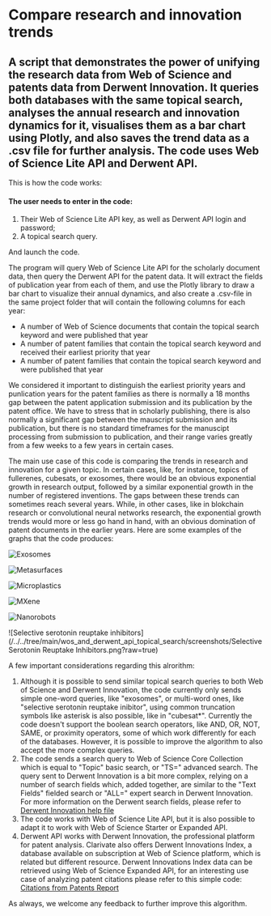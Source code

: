 # Compare research and innovation trends


## A script that demonstrates the power of unifying the research data from Web of Science and patents data from Derwent Innovation. It queries both databases with the same topical search, analyses the annual research and innovation dynamics for it, visualises them as a bar chart using Plotly, and also saves the trend data as a .csv file for further analysis. The code uses Web of Science Lite API and Derwent API.

This is how the code works:

#### The user needs to enter in the code:
1. Their Web of Science Lite API key, as well as Derwent API login and password;
2. A topical search query.

And launch the code.

The program will query Web of Science Lite API for the scholarly document data, then query the Derwent API for the patent data. It will extract the fields of publication year from each of them, and use the Plotly library to draw a bar chart to visualize their annual dynamics, and also create a .csv-file in the same project folder that will contain the following columns for each year:
- A number of Web of Science documents that contain the topical search keyword and were published that year
- A number of patent families that contain the topical search keyword and received their earliest priority that year
- A number of patent families that contain the topical search keyword and were published that year

We considered it important to distinguish the earliest priority years and punlication years for the patent families as there is normally a 18 months gap between the patent application submission and its publication by the patent office. We have to stress that in scholarly publishing, there is also normally a significant gap between the mauscript submission and its publication, but there is no standard timeframes for the manuscipt processing from submission to publication, and their range varies greatly from a few weeks to a few years in certain cases.

The main use case of this code is comparing the trends in research and innovation for a given topic. In certain cases, like, for instance, topics of fullerenes, cubesats, or exosomes, there would be an obvious exponential growth in research output, followed by a similar exponential growth in the number of registered inventions. The gaps between these trends can sometimes reach several years. While, in other cases, like in blokchain research or convolutional neural networks research, the exponential growth trends would more or less go hand in hand, with an obvious domination of patent documents in the earlier years. Here are some examples of the graphs that the code produces:

![Exosomes](/../../tree/main/wos_and_derwent_api_topical_search/screenshots/Exosomes.png?raw=true)

![Metasurfaces](/../../tree/main/wos_and_derwent_api_topical_search/screenshots/Metasurfaces.png?raw=true)

![Microplastics](/../../tree/main/wos_and_derwent_api_topical_search/screenshots/Microplastics.png?raw=true)

![MXene](/../../tree/main/wos_and_derwent_api_topical_search/screenshots/Mxene.png?raw=true)

![Nanorobots](/../../tree/main/wos_and_derwent_api_topical_search/screenshots/Nanorobots.png?raw=true)

![Selective serotonin reuptake inhibitors](/../../tree/main/wos_and_derwent_api_topical_search/screenshots/Selective Serotonin Reuptake Inhibitors.png?raw=true)

A few important considerations regarding this alrorithm:
1. Although it is possible to send similar topical search queries to both Web of Science and Derwent Innovation, the code currently only sends simple one-word queries, like "exosomes", or multi-word ones, like "selective serotonin reuptake inibitor", using common truncation symbols like asterisk is also possible, like in "cubesat*". Currently the code doesn't support the boolean search operators, like AND, OR, NOT, SAME, or proximity operators, some of which work differently for each of the databases. However, it is possible to improve the algorithm to also accept the more complex queries.
2. The code sends a search query to Web of Science Core Collection which is equal to "Topic" basic search, or "TS=" advanced search. The query sent to Derwent Innovation is a bit more complex, relying on a number of search fields which, added together, are similar to the "Text Fields" fielded search or "ALL=" expert search in Derwent Innovation. For more information on the Derwent search fields, please refer to [Derwent Innovation help file]( https://www.derwentinnovation.com/tip-innovation/support/help/patent_fields.htm#all_text_fields)
3. The code works with Web of Science Lite API, but it is also possible to adapt it to work with Web of Science Starter or Expanded API.
4. Derwent API works with Derwent Innovation, the professional platform for patent analysis. Clarivate also offers Derwent Innovations Index, a database available on subscription at Web of Science platform, which is related but different resource. Derwent Innovations Index data can be retrieved using Web of Science Expanded API, for an interesting use case of analyzing patent citations please refer to this simple code: [Citations from Patents Report](https://github.com/clarivate/wos_api_usecases/tree/main/citations_from_patents)

As always, we welcome any feedback to further improve this algorithm.